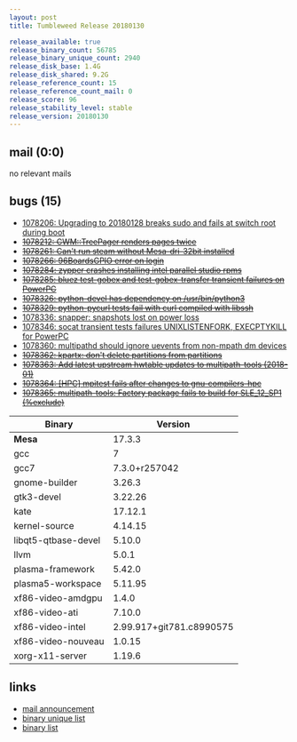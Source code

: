 ```yaml
---
layout: post
title: Tumbleweed Release 20180130

release_available: true
release_binary_count: 56785
release_binary_unique_count: 2940
release_disk_base: 1.4G
release_disk_shared: 9.2G
release_reference_count: 15
release_reference_count_mail: 0
release_score: 96
release_stability_level: stable
release_version: 20180130
---
```


## mail (0:0)

no relevant mails

## bugs (15)

<!--more-->

- [1078206: Upgrading to 20180128 breaks sudo and fails at switch root during boot](https://bugzilla.opensuse.org/show_bug.cgi?id=1078206)
- ~~[1078212: CWM::TreePager renders pages twice](https://bugzilla.opensuse.org/show_bug.cgi?id=1078212)~~
- ~~[1078261: Can't run steam without Mesa-dri-32bit installed](https://bugzilla.opensuse.org/show_bug.cgi?id=1078261)~~
- ~~[1078266: 96BoardsGPIO error on login](https://bugzilla.opensuse.org/show_bug.cgi?id=1078266)~~
- ~~[1078284: zypper crashes installing intel parallel studio rpms](https://bugzilla.opensuse.org/show_bug.cgi?id=1078284)~~
- ~~[1078285: bluez test-gobex and test-gobex-transfer transient failures on PowerPC](https://bugzilla.opensuse.org/show_bug.cgi?id=1078285)~~
- ~~[1078326: python-devel has dependency on /usr/bin/python3](https://bugzilla.opensuse.org/show_bug.cgi?id=1078326)~~
- ~~[1078329: python-pycurl tests fail with curl compiled with libssh](https://bugzilla.opensuse.org/show_bug.cgi?id=1078329)~~
- [1078336: snapper: snapshots lost on power loss](https://bugzilla.opensuse.org/show_bug.cgi?id=1078336)
- [1078346: socat transient tests failures UNIXLISTENFORK, EXECPTYKILL for PowerPC](https://bugzilla.opensuse.org/show_bug.cgi?id=1078346)
- [1078360: multipathd should ignore uevents from non-mpath dm devices](https://bugzilla.opensuse.org/show_bug.cgi?id=1078360)
- ~~[1078362: kpartx: don't delete partitions from partitions](https://bugzilla.opensuse.org/show_bug.cgi?id=1078362)~~
- ~~[1078363: Add latest upstream hwtable updates to multipath-tools (2018-01)](https://bugzilla.opensuse.org/show_bug.cgi?id=1078363)~~
- ~~[1078364: [HPC] mpitest fails after changes to gnu-compilers-hpc](https://bugzilla.opensuse.org/show_bug.cgi?id=1078364)~~
- ~~[1078365: multipath-tools: Factory package fails to build for SLE_12_SP1 (%exclude)](https://bugzilla.opensuse.org/show_bug.cgi?id=1078365)~~

Binary | Version
--- | ---
**Mesa** | 17.3.3
gcc | 7
gcc7 | 7.3.0+r257042
gnome-builder | 3.26.3
gtk3-devel | 3.22.26
kate | 17.12.1
kernel-source | 4.14.15
libqt5-qtbase-devel | 5.10.0
llvm | 5.0.1
plasma-framework | 5.42.0
plasma5-workspace | 5.11.95
xf86-video-amdgpu | 1.4.0
xf86-video-ati | 7.10.0
xf86-video-intel | 2.99.917+git781.c8990575
xf86-video-nouveau | 1.0.15
xorg-x11-server | 1.19.6

## links

- [mail announcement](https://lists.opensuse.org/opensuse-factory/2018-02/msg00000.html)
- [binary unique list](http://download.tumbleweed.boombatower.com/20180130/rpm.unique.list)
- [binary list](http://download.tumbleweed.boombatower.com/20180130/rpm.list)
